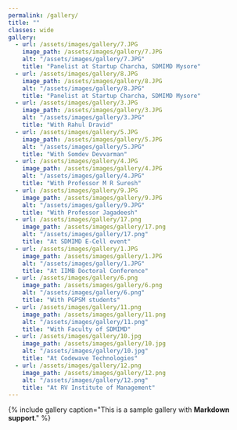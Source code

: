 ```yaml
---
permalink: /gallery/
title: ""
classes: wide
gallery:
  - url: /assets/images/gallery/7.JPG
    image_path: /assets/images/gallery/7.JPG
    alt: "/assets/images/gallery/7.JPG"
    title: "Panelist at Startup Charcha, SDMIMD Mysore"
  - url: /assets/images/gallery/8.JPG
    image_path: /assets/images/gallery/8.JPG
    alt: "/assets/images/gallery/8.JPG"
    title: "Panelist at Startup Charcha, SDMIMD Mysore"
  - url: /assets/images/gallery/3.JPG
    image_path: /assets/images/gallery/3.JPG
    alt: "/assets/images/gallery/3.JPG"
    title: "With Rahul Dravid"
  - url: /assets/images/gallery/5.JPG
    image_path: /assets/images/gallery/5.JPG
    alt: "/assets/images/gallery/5.JPG"
    title: "With Somdev Devvarman"
  - url: /assets/images/gallery/4.JPG
    image_path: /assets/images/gallery/4.JPG
    alt: "/assets/images/gallery/4.JPG"
    title: "With Professor M R Suresh"
  - url: /assets/images/gallery/9.JPG
    image_path: /assets/images/gallery/9.JPG
    alt: "/assets/images/gallery/9.JPG"
    title: "With Professor Jagadeesh"
  - url: /assets/images/gallery/17.png
    image_path: /assets/images/gallery/17.png
    alt: "/assets/images/gallery/17.png"
    title: "At SDMIMD E-Cell event"
  - url: /assets/images/gallery/1.JPG
    image_path: /assets/images/gallery/1.JPG
    alt: "/assets/images/gallery/1.JPG"
    title: "At IIMB Doctoral Conference"
  - url: /assets/images/gallery/6.png
    image_path: /assets/images/gallery/6.png
    alt: "/assets/images/gallery/6.png"
    title: "With PGPSM students"
  - url: /assets/images/gallery/11.png
    image_path: /assets/images/gallery/11.png
    alt: "/assets/images/gallery/11.png"
    title: "With Faculty of SDMIMD"
  - url: /assets/images/gallery/10.jpg
    image_path: /assets/images/gallery/10.jpg
    alt: "/assets/images/gallery/10.jpg"
    title: "At Codewave Technologies"
  - url: /assets/images/gallery/12.png
    image_path: /assets/images/gallery/12.png
    alt: "/assets/images/gallery/12.png"
    title: "At RV Institute of Management"
---
```

{% include gallery caption="This is a sample gallery with **Markdown support**." %}
